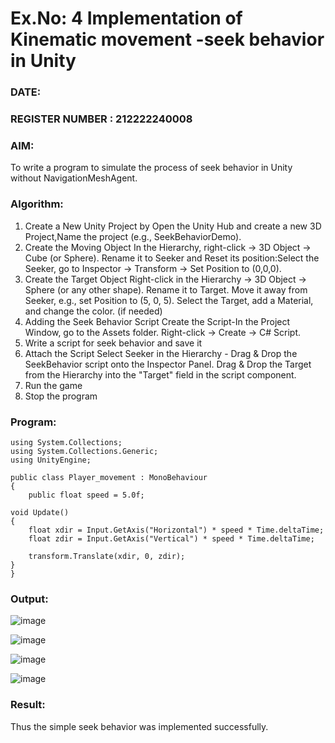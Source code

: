 # Ex.No: 4  Implementation of Kinematic movement -seek behavior in Unity
### DATE:                                                                            
### REGISTER NUMBER : 212222240008
### AIM: 
To write a program to simulate the process of seek behavior in Unity without NavigationMeshAgent. 
### Algorithm:
1. Create a New Unity Project by Open the  Unity Hub and create a new 3D Project,Name the project (e.g., SeekBehaviorDemo).
2. Create the Moving Object
   In the Hierarchy, right-click → 3D Object → Cube (or Sphere).
   Rename it to Seeker and Reset its position:Select the Seeker, go to Inspector → Transform → Set Position to (0,0,0).
3. Create the Target Object
   Right-click in the Hierarchy → 3D Object → Sphere (or any other shape).
   Rename it to Target. Move it away from Seeker, e.g., set Position to (5, 0, 5).
   Select the Target, add a Material, and change the color. (if needed) 
4. Adding the Seek Behavior Script
   Create the Script-In the Project Window, go to the Assets folder.
   Right-click → Create → C# Script.
5. Write a script for seek behavior and save it
6. Attach the Script
   Select Seeker in the Hierarchy - Drag & Drop the SeekBehavior script onto the Inspector Panel.
   Drag & Drop the Target from the Hierarchy into the "Target" field in the script component.
12. Run the game 
13. Stop the program
    
### Program:
```
using System.Collections;
using System.Collections.Generic;
using UnityEngine;

public class Player_movement : MonoBehaviour
{
    public float speed = 5.0f;

void Update()
{
    float xdir = Input.GetAxis("Horizontal") * speed * Time.deltaTime;
    float zdir = Input.GetAxis("Vertical") * speed * Time.deltaTime;

    transform.Translate(xdir, 0, zdir);
}
}

```
### Output:

![image](https://github.com/user-attachments/assets/f6c7eb5e-89af-440b-a315-8ef1e1fb96f1)

![image](https://github.com/user-attachments/assets/75a0fec8-eca6-4221-acf0-b8c83952e3fe)

![image](https://github.com/user-attachments/assets/50653e2a-cb87-4075-bad4-d72f86c15d7d)

![image](https://github.com/user-attachments/assets/8405fdc1-bd9c-4018-b3f1-8fc0bff55b95)





### Result:
Thus the simple seek behavior was implemented successfully.
